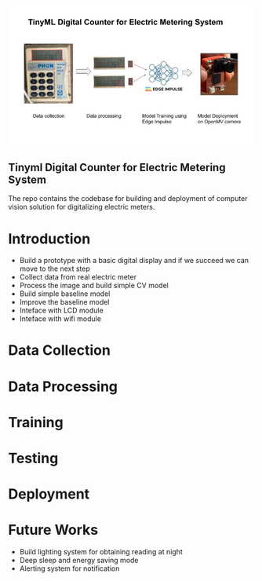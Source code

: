 ![alt workflow](smart_meter_tinyML.jpg)

## Tinyml Digital Counter for Electric Metering System
 The repo contains the codebase for building and deployment of computer vision solution for digitalizing electric meters. 

# Introduction

- Build a prototype with a basic digital display and if we succeed we can move to the next step
- Collect data from real electric meter
- Process the image and build simple CV model
- Build simple baseline model 
- Improve the baseline model 
- Inteface with LCD module
- Inteface with wifi module

# Data Collection 

# Data Processing 

# Training 


# Testing 


# Deployment 


# Future Works
- Build lighting system for obtaining reading at night
- Deep sleep and energy saving mode
- Alerting system for notification